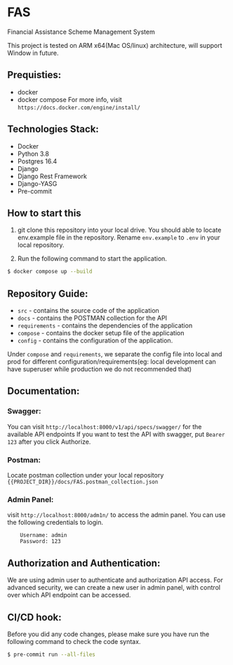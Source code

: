 # FAS
Financial Assistance Scheme Management System

This project is tested on ARM x64(Mac OS/linux) architecture, will support Window in future.

## Prequisties:
- docker
- docker compose
For more info, visit `https://docs.docker.com/engine/install/`

## Technologies Stack:
- Docker
- Python 3.8
- Postgres 16.4
- Django
- Django Rest Framework
- Django-YASG
- Pre-commit

## How to start this
1. git clone this repository into your local drive. You should able to locate env.example file in the repository. Rename `env.example` to `.env` in your local repository.

2. Run the following command to start the application.
```bash
$ docker compose up --build
```

## Repository Guide:
- `src` - contains the source code of the application
- `docs` - contains the POSTMAN collection for the API
- `requirements` -  contains the dependencies of the application
- `compose` - contains the docker setup file of the application
- `config` - contains the configuration of the application.

Under `compose` and `requirements`, we separate the config file into local and prod for different configuration/requirements(eg: local development can have superuser while production we do not recommended that)

## Documentation:
### Swagger:
You can visit `http://localhost:8000/v1/api/specs/swagger/` for the available API endpoints
If you want to test the API with swagger, put `Bearer 123` after you click Authorize.

### Postman:
Locate postman collection under your local repository `{{PROJECT_DIR}}/docs/FAS.postman_collection.json`

### Admin Panel:
visit `http://localhost:8000/adm1n/` to access the admin panel. You can use the following credentials to login.
```
    Username: admin
    Password: 123
```

## Authorization and Authentication:
We are using admin user to authenticate and authorization API access.
For advanced security, we can create a new user in admin panel, with control over which API endpoint can be accessed.

## CI/CD hook:
Before you did any code changes, please make sure you have run the following command to check the code syntax.
```bash
$ pre-commit run --all-files
```
